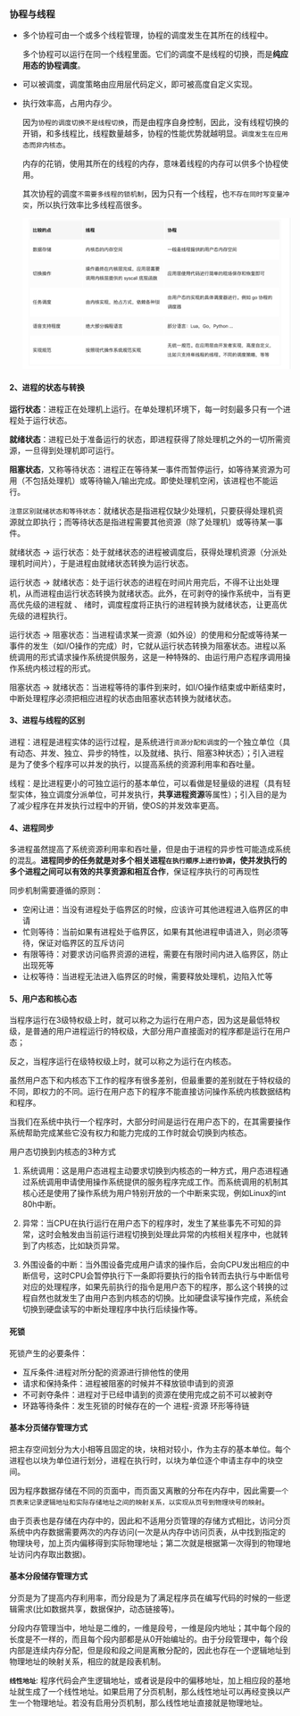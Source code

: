<!--
 * @Author: your name
 * @Date: 2020-03-27 16:44:14
 * @LastEditTime: 2020-04-06 20:53:24
 * @LastEditors: Please set LastEditors
 * @Description: In User Settings Edit
 * @FilePath: /backend-series/操作系统/操作系统.md
 -->

### 协程与线程

- 多个协程可由一个或多个线程管理，协程的调度发生在其所在的线程中。
  
  多个协程可以运行在同一个线程里面。它们的调度不是线程的切换，而是**纯应用态的协程调度**。
- 可以被调度，调度策略由应用层代码定义，即可被高度自定义实现。
- 执行效率高，占用内存少。
  
  因为`协程的调度切换不是线程切换`，而是由程序自身控制，因此，没有线程切换的开销，和多线程比，线程数量越多，协程的性能优势就越明显。`调度发生在应用态而非内核态`。

  内存的花销，使用其所在的线程的内存，意味着线程的内存可以供多个协程使用。

  其次协程的调度`不需要多线程的锁机制`，因为只有一个线程，也`不存在同时写变量冲突`，所以执行效率比多线程高很多。

  ![](/Golang/goroutine&thread.png)


  
#### 2、进程的状态与转换

**运行状态**：进程正在处理机上运行。在单处理机环境下，每一时刻最多只有一个进程处于运行状态。

**就绪状态**：进程已处于准备运行的状态，即进程获得了除处理机之外的一切所需资源，一旦得到处理机即可运行。

**阻塞状态**，又称等待状态：进程正在等待某一事件而暂停运行，如等待某资源为可用（不包括处理机）或等待输入/输出完成。即使处理机空闲，该进程也不能运行。

`注意区别就绪状态和等待状态`：就绪状态是指进程仅缺少处理机，只要获得处理机资源就立即执行；而等待状态是指进程需要其他资源（除了处理机）或等待某一事件。

就绪状态 -> 运行状态：处于就绪状态的进程被调度后，获得处理机资源（分派处理机时间片），于是进程由就绪状态转换为运行状态。

运行状态 -> 就绪状态：处于运行状态的进程在时间片用完后，不得不让出处理机，从而进程由运行状态转换为就绪状态。此外，在可剥夺的操作系统中，当有更高优先级的进程就 、 绪时，调度程度将正执行的进程转换为就绪状态，让更高优先级的进程执行。

运行状态 -> 阻塞状态：当进程请求某一资源（如外设）的使用和分配或等待某一事件的发生（如I/O操作的完成）时，它就从运行状态转换为阻塞状态。进程以系统调用的形式请求操作系统提供服务，这是一种特殊的、由运行用户态程序调用操作系统内核过程的形式。

阻塞状态 -> 就绪状态：当进程等待的事件到来时，如I/O操作结束或中断结束时，中断处理程序必须把相应进程的状态由阻塞状态转换为就绪状态。

#### 3、进程与线程的区别
进程：进程是进程实体的运行过程，是系统进行`资源分配和调度`的一个独立单位（具有动态、并发、独立、异步的特性，以及就绪、执行、阻塞3种状态）；引入进程是为了使多个程序可以并发的执行，以提高系统的资源利用率和吞吐量。

线程：是比进程更小的可独立运行的基本单位，可以看做是轻量级的进程（具有轻型实体，独立调度分派单位，可并发执行，**共享进程资源**等属性）；引入目的是为了减少程序在并发执行过程中的开销，使OS的并发效率更高。

#### 4、进程同步

多进程虽然提高了系统资源利用率和吞吐量，但是由于进程的异步性可能造成系统的混乱。**进程同步的任务就是对多个相关进程`在执行顺序上进行协调`，使并发执行的多个进程之间可以有效的共享资源和相互合作**，保证程序执行的可再现性

同步机制需要遵循的原则：

- 空闲让进：当没有进程处于临界区的时候，应该许可其他进程进入临界区的申请
- 忙则等待：当前如果有进程处于临界区，如果有其他进程申请进入，则必须等待，保证对临界区的互斥访问
- 有限等待：对要求访问临界资源的进程，需要在有限时间内进入临界区，防止出现死等
- 让权等待：当进程无法进入临界区的时候，需要释放处理机，边陷入忙等

#### 5、用户态和核心态

当程序运行在3级特权级上时，就可以称之为运行在用户态，因为这是最低特权级，是普通的用户进程运行的特权级，大部分用户直接面对的程序都是运行在用户态；

反之，当程序运行在级特权级上时，就可以称之为运行在内核态。

虽然用户态下和内核态下工作的程序有很多差别，但最重要的差别就在于特权级的不同，即权力的不同。运行在用户态下的程序不能直接访问操作系统内核数据结构和程序。

当我们在系统中执行一个程序时，大部分时间是运行在用户态下的，在其需要操作系统帮助完成某些它没有权力和能力完成的工作时就会切换到内核态。

用户态切换到内核态的3种方式

1) 系统调用：这是用户态进程主动要求切换到内核态的一种方式，用户态进程通过系统调用申请使用操作系统提供的服务程序完成工作。而系统调用的机制其核心还是使用了操作系统为用户特别开放的一个中断来实现，例如Linux的int 80h中断。

2) 异常：当CPU在执行运行在用户态下的程序时，发生了某些事先不可知的异常，这时会触发由当前运行进程切换到处理此异常的内核相关程序中，也就转到了内核态，比如缺页异常。

3) 外围设备的中断：当外围设备完成用户请求的操作后，会向CPU发出相应的中断信号，这时CPU会暂停执行下一条即将要执行的指令转而去执行与中断信号对应的处理程序，如果先前执行的指令是用户态下的程序，那么这个转换的过程自然也就发生了由用户态到内核态的切换。比如硬盘读写操作完成，系统会切换到硬盘读写的中断处理程序中执行后续操作等。

#### 死锁

死锁产生的必要条件：

- 互斥条件:进程对所分配的资源进行排他性的使用
- 请求和保持条件：进程被阻塞的时候并不释放锁申请到的资源
- 不可剥夺条件：进程对于已经申请到的资源在使用完成之前不可以被剥夺
- 环路等待条件：发生死锁的时候存在的一个 进程-资源 环形等待链


#### 基本分页储存管理方式

把主存空间划分为大小相等且固定的块，块相对较小，作为主存的基本单位。每个进程也以块为单位进行划分，进程在执行时，以块为单位逐个申请主存中的块空间。

因为程序数据存储在不同的页面中，而页面又离散的分布在内存中，因此需要`一个页表来记录逻辑地址和实际存储地址之间的映射关系，以实现从页号到物理块号的映射`。

由于页表也是存储在内存中的，因此和不适用分页管理的存储方式相比，访问分页系统中内存数据需要两次的内存访问(一次是从内存中访问页表，从中找到指定的物理块号，加上页内偏移得到实际物理地址；第二次就是根据第一次得到的物理地址访问内存取出数据)。

#### 基本分段储存管理方式

分页是为了提高内存利用率，而分段是为了满足程序员在编写代码的时候的一些逻辑需求(比如数据共享，数据保护，动态链接等)。

分段内存管理当中，地址是二维的，一维是段号，一维是段内地址；其中每个段的长度是不一样的，而且每个段内部都是从0开始编址的。由于分段管理中，每个段内部是连续内存分配，但是段和段之间是离散分配的，因此也存在一个逻辑地址到物理地址的映射关系，相应的就是段表机制。

**`线性地址`**: 程序代码会产生逻辑地址，或者说是段中的偏移地址，加上相应段的基地址就生成了一个线性地址。如果启用了分页机制，那么线性地址可以再经变换以产生一个物理地址。若没有启用分页机制，那么线性地址直接就是物理地址。